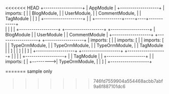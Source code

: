 <<<<<<< HEAD
                      +-------------------+
                      |   AppModule       |
                      +-------------------+
                      | imports: [        |
                      |   BlogModule,     |
                      |   UserModule,     |
                      |   CommentModule,  |
                      |   TagModule       |
                      | ]                 |
                      +-------------------+
                               |
                               |
           +-------------+-----+----+------------+  
           |             |          |            |
+-------------------+ +-------------------+ +-------------------+
|   BlogModule      | |   UserModule      | |   CommentModule   |
+-------------------+ +-------------------+ +-------------------+
| imports: [        | | imports: [        | | imports: [        |
|   TypeOrmModule,  | |   TypeOrmModule,  | |   TypeOrmModule,  |
|   TagModule       | | ]                 | | ]                 |
| ]                 | +-------------------+ +-------------------+
+-------------------+          |
           |                   |
           |          +-------------------+
           |          |   TagModule       |
           |          +-------------------+
           |          | imports: [        |
           +--------->|   TypeOrmModule,  |
                      | ]                 |
                      +-------------------+

=======
sample only
>>>>>>> 746fd7559904a554468acbb7abf9a6f887101dc6

